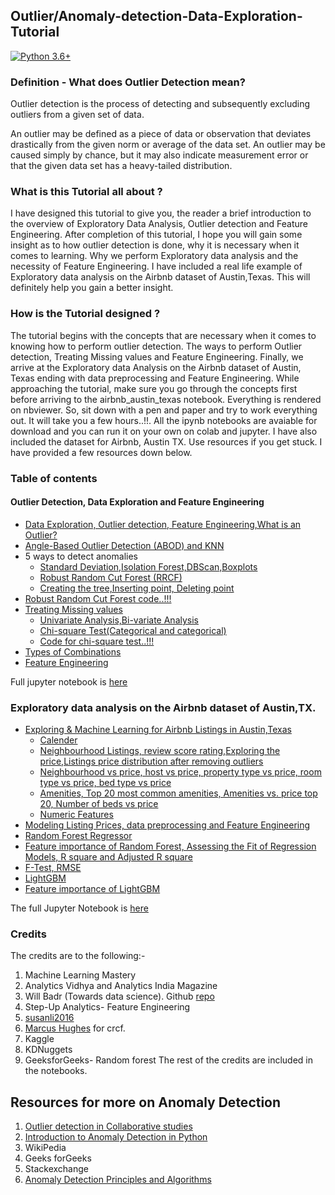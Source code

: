 ## Outlier/Anomaly-detection-Data-Exploration-Tutorial

[![Python 3.6+](https://img.shields.io/badge/Python%20-3.6%2B-orange)](https://www.python.org/downloads/)


### Definition - What does Outlier Detection mean?
Outlier detection is the process of detecting and subsequently excluding outliers from a given set of data.

An outlier may be defined as a piece of data or observation that deviates drastically from the given norm or average of the data set. An outlier may be caused simply by chance, but it may also indicate measurement error or that the given data set has a heavy-tailed distribution.

### What is this Tutorial all about ?

I have designed this tutorial to give you, the reader a brief introduction to the overview of Exploratory Data Analysis, Outlier detection and Feature Engineering. After completion of this tutorial, I hope you will gain some insight as to how outlier detection is done, why it is necessary when it comes to learning. Why we perform Exploratory data analysis and the necessity of Feature Engineering. I have included a real life example of Exploratory data analysis on the Airbnb dataset of Austin,Texas. This will definitely help you gain a better insight. 

### How is the Tutorial designed ?

The tutorial begins with the concepts that are necessary when it comes to knowing how to perform outlier detection. The ways to perform Outlier detection, Treating Missing values and Feature Engineering. Finally, we arrive at the Exploratory data Analysis on the Airbnb dataset of Austin, Texas ending with data preprocessing and Feature Engineering. While approaching the tutorial, make sure you go through the concepts first before arriving to the airbnb_austin_texas notebook. Everything is rendered on nbviewer. So, sit down with a pen and paper and try to work everything out. It will take you a few hours..!!. All the ipynb notebooks are avaiable for download and you can run it on your own on colab and jupyter. I have also included the dataset for Airbnb, Austin TX. Use resources if you get stuck. I have provided a few resources down below.

### Table of contents
#### Outlier Detection, Data Exploration and Feature Engineering
- [Data Exploration, Outlier detection, Feature Engineering,What is an Outlier?](https://nbviewer.jupyter.org/gist/soumyadip1995/fe7049614cfc594a9e3f09a699c8dd7f#Data-Exploration,-Outlier-detection,-Feature-Engineering)
- [Angle-Based Outlier Detection (ABOD) and KNN](https://nbviewer.jupyter.org/gist/soumyadip1995/fe7049614cfc594a9e3f09a699c8dd7f#Angle-Based-Outlier-Detection-(ABOD)-and-KNN)
- 5 ways to detect anomalies
  - [Standard Deviation,Isolation Forest,DBScan,Boxplots](https://nbviewer.jupyter.org/gist/soumyadip1995/fe7049614cfc594a9e3f09a699c8dd7f#5-ways-to-detect-anomalies)
  - [Robust Random Cut Forest (RRCF)](https://nbviewer.jupyter.org/gist/soumyadip1995/fe7049614cfc594a9e3f09a699c8dd7f#Robust-Random-Cut-Forest-(RRCF))
  - [Creating the tree,Inserting point, Deleting point](https://nbviewer.jupyter.org/gist/soumyadip1995/fe7049614cfc594a9e3f09a699c8dd7f#Creating-the-tree)
- [Robust Random Cut Forest code..!!!](https://nbviewer.jupyter.org/gist/soumyadip1995/fe7049614cfc594a9e3f09a699c8dd7f#Robust-Random-Cut-Forest-code..!!!)
- [Treating Missing values](https://nbviewer.jupyter.org/gist/soumyadip1995/fe7049614cfc594a9e3f09a699c8dd7f#Treating-Missing-values)
  - [Univariate Analysis,Bi-variate Analysis](https://nbviewer.jupyter.org/gist/soumyadip1995/fe7049614cfc594a9e3f09a699c8dd7f#Univariate-Analysis)
  - [Chi-square Test(Categorical and categorical)](https://nbviewer.jupyter.org/gist/soumyadip1995/fe7049614cfc594a9e3f09a699c8dd7f#Chi-square-Test(Categorical-and-categorical))
  - [Code for chi-square test..!!!](https://nbviewer.jupyter.org/gist/soumyadip1995/fe7049614cfc594a9e3f09a699c8dd7f#Code-for-chi-square-test..!!!)
- [Types of Combinations](https://nbviewer.jupyter.org/gist/soumyadip1995/fe7049614cfc594a9e3f09a699c8dd7f#Types-of-Combinations)
- [Feature Engineering](https://nbviewer.jupyter.org/gist/soumyadip1995/fe7049614cfc594a9e3f09a699c8dd7f#Feature-Engineering)

Full jupyter notebook is [here](https://nbviewer.jupyter.org/gist/soumyadip1995/fe7049614cfc594a9e3f09a699c8dd7f)


### Exploratory data analysis on the Airbnb dataset of Austin,TX.
- [Exploring & Machine Learning for Airbnb Listings in Austin,Texas](https://nbviewer.jupyter.org/gist/soumyadip1995/2d0abb2e814aa3ad8289674b52b07d0d#Exploring-&-Machine-Learning-for-Airbnb-Listings-in-Austin,Texas)
  - [Calender](https://nbviewer.jupyter.org/gist/soumyadip1995/2d0abb2e814aa3ad8289674b52b07d0d#Calender)
  - [Neighbourhood Listings, review score rating,Exploring the price,Listings price distribution after removing outliers](https://nbviewer.jupyter.org/gist/soumyadip1995/2d0abb2e814aa3ad8289674b52b07d0d#Neighbourhood-Listings)
  - [Neighbourhood vs price, host vs price, property type vs price, room type vs price, bed type vs price](https://nbviewer.jupyter.org/gist/soumyadip1995/2d0abb2e814aa3ad8289674b52b07d0d#Neighbourhood-vs.-Price)
  - [Amenities, Top 20 most common amenities, Amenities vs. price top 20, Number of beds vs price](https://nbviewer.jupyter.org/gist/soumyadip1995/2d0abb2e814aa3ad8289674b52b07d0d#Amenities)
  - [Numeric Features](https://nbviewer.jupyter.org/gist/soumyadip1995/2d0abb2e814aa3ad8289674b52b07d0d#Numeric-features)
 - [Modeling Listing Prices, data preprocessing and Feature Engineering](https://nbviewer.jupyter.org/gist/soumyadip1995/2d0abb2e814aa3ad8289674b52b07d0d#Modeling-Lising-Prices)
 - [Random Forest Regressor](https://nbviewer.jupyter.org/gist/soumyadip1995/2d0abb2e814aa3ad8289674b52b07d0d#Random-Forest-Regressor)
 - [Feature importance of Random Forest, Assessing the Fit of Regression Models, R square and Adjusted R square](https://nbviewer.jupyter.org/gist/soumyadip1995/2d0abb2e814aa3ad8289674b52b07d0d#Feature-importance-of-Random-Forest)
 - [F-Test, RMSE](https://nbviewer.jupyter.org/gist/soumyadip1995/2d0abb2e814aa3ad8289674b52b07d0d#The-F-test)
 - [LightGBM](https://nbviewer.jupyter.org/gist/soumyadip1995/2d0abb2e814aa3ad8289674b52b07d0d#LightGBM)
 - [Feature importance of LightGBM](https://nbviewer.jupyter.org/gist/soumyadip1995/2d0abb2e814aa3ad8289674b52b07d0d#Feature-importance-of-LightGBM)
 
 The full Jupyter Notebook is [here](https://nbviewer.jupyter.org/gist/soumyadip1995/2d0abb2e814aa3ad8289674b52b07d0d)
 
 ### Credits
 The credits are to the following:- 
 
1. Machine Learning Mastery
2. Analytics Vidhya and Analytics India Magazine
3. Will Badr (Towards data science). Github [repo](https://github.com/wmlba)
4. Step-Up Analytics- Feature Engineering
5. [susanli2016](https://github.com/susanli2016) 
6. [Marcus Hughes](https://github.com/jmbhughes) for crcf. 
7. Kaggle
8. KDNuggets
9. GeeksforGeeks- Random forest
The rest of the credits are included in the notebooks.

## Resources for more on Anomaly Detection
1. [Outlier detection in Collaborative studies](http://scholar.google.co.in/scholar_url?url=https://europepmc.org/abstract/med/2312515&hl=en&sa=X&scisig=AAGBfm3n1f0nC-E_C81qX6_GlpAT_MKVxA&nossl=1&oi=scholarr)
2. [Introduction to Anomaly Detection in Python](https://blog.floydhub.com/introduction-to-anomaly-detection-in-python/)
3. WikiPedia
4. Geeks forGeeks
5. Stackexchange
6. [Anomaly Detection Principles and Algorithms](https://www.springer.com/gp/book/9783319675244)
